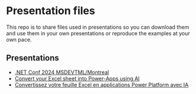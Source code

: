 # Presentation files

 This repo is to share files used in presentations so you can download them and use them in your own presentations or reproduce the examples at your own pace.

## Presentations

- [.NET Conf 2024 MSDEVTML/Montreal](./NET-Conf-2024-MSDEVTML/)
- [Convert your Excel sheet into Power-Apps using AI​](./Excel-2-PowerApp-using-AI/)
- [Convertissez votre feuille Excel en applications Power Platform avec IA​](./Excel-2-PowerApp-using-AI/)


